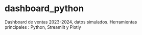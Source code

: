 # dashboard_python
Dashboard de ventas 2023-2024, datos simulados. Herramientas principales : Python,  Streamlit y Plotly
